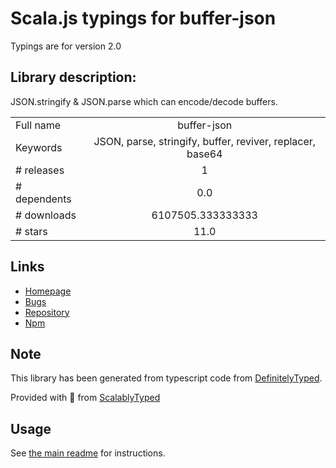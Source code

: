 
# Scala.js typings for buffer-json

Typings are for version 2.0

## Library description:
JSON.stringify & JSON.parse which can encode/decode buffers.

|                    |                 |
| ------------------ | :-------------: |
| Full name          | buffer-json |
| Keywords           | JSON, parse, stringify, buffer, reviver, replacer, base64 |
| # releases         | 1 |
| # dependents       | 0.0 |
| # downloads        | 6107505.333333333 |
| # stars            | 11.0 |

## Links
- [Homepage](https://github.com/jprichardson/buffer-json#readme)
- [Bugs](https://github.com/jprichardson/buffer-json/issues)
- [Repository](https://github.com/jprichardson/buffer-json)
- [Npm](https://www.npmjs.com/package/buffer-json)
    


## Note
This library has been generated from typescript code from [DefinitelyTyped](https://definitelytyped.org).

Provided with :purple_heart: from [ScalablyTyped](https://github.com/oyvindberg/ScalablyTyped)

## Usage
See [the main readme](../../readme.md) for instructions.


